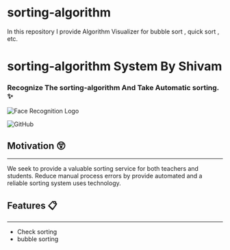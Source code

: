 # sorting-algorithm
In this repository I provide Algorithm Visualizer for bubble sort , quick sort , etc.
#  sorting-algorithm System By Shivam 

### Recognize The sorting-algorithm And Take Automatic sorting. :sparkles:

![Face Recognition Logo](https://github.com/kmhmubin/Face-Recognition-Attendance-System/blob/master/Document%20Metarial/Project%20demo%20images/Face-Recognition-Attendance-System-Logo.jpg)


![GitHub](https://img.shields.io/github/license/kmhmubin/Face-Recognition-Attendance-System)

## Motivation :astonished:
----------------------------
We seek to provide a valuable sorting service for both teachers and students. Reduce manual process errors by provide automated and a reliable sorting system uses technology.

## Features :clipboard:
---------------------------
* Check sorting
* bubble sorting

